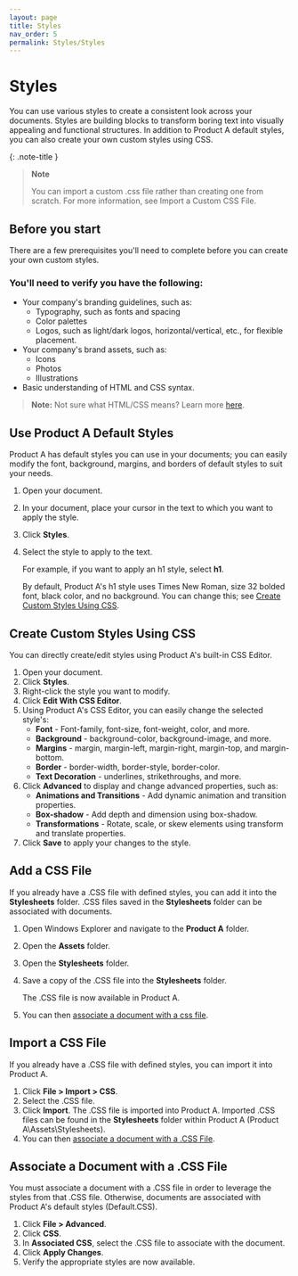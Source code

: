 ```yaml
---
layout: page
title: Styles
nav_order: 5
permalink: Styles/Styles
---
```

# Styles

You can use various styles to create a consistent look across your documents. Styles are building blocks to transform boring text into visually appealing and functional structures. In addition to Product A default styles, you can also create your own custom styles using CSS.

{: .note-title }
>**Note**
>
>You can import a custom .css file rather than creating one from scratch. For more information, see Import a Custom CSS File.
>

## Before you start

There are a few prerequisites you'll need to complete before you can create your own custom styles.

### You'll need to verify you have the following:

* Your company's branding guidelines, such as:
  * Typography, such as fonts and spacing
  * Color palettes
  * Logos, such as light/dark logos, horizontal/vertical, etc., for flexible placement.
* Your company's brand assets, such as:
  * Icons
  * Photos
  * Illustrations
* Basic understanding of HTML and CSS syntax.
 
 > 
> **Note:** Not sure what HTML/CSS means? Learn more [here](https://www.w3schools.com/html/html_css.asp).
> 

## Use Product A Default Styles

Product A has default styles you can use in your documents; you can easily modify the font, background, margins, and borders of default styles to suit your needs.

1. Open your document.
2. In your document, place your cursor in the text to which you want to apply the style.
3. Click **Styles**.
4. Select the style to apply to the text.

    For example, if you want to apply an h1 style, select **h1**.
    
    By default, Product A's h1 style uses Times New Roman, size 32 bolded font, black color, and no background. You can change this; see [Create Custom Styles Using CSS](#create-custom-styles-using-css).

## Create Custom Styles Using CSS

You can directly create/edit styles using Product A's built-in CSS Editor.

1. Open your document.
2. Click **Styles**.
3. Right-click the style you want to modify.
4. Click **Edit With CSS Editor**.
5. Using Product A's CSS Editor, you can easily change the selected style's:
   * **Font** - Font-family, font-size, font-weight, color, and more.
   * **Background** - background-color, background-image, and more.
   * **Margins** - margin, margin-left, margin-right, margin-top, and margin-bottom.
   * **Border** - border-width, border-style, border-color.
   * **Text Decoration** - underlines, strikethroughs, and more.
6. Click **Advanced** to display and change advanced properties, such as:
   * **Animations and Transitions** - Add dynamic animation and transition properties.
   * **Box-shadow** - Add depth and dimension using box-shadow.
   * **Transformations** - Rotate, scale, or skew elements using transform and translate properties.
7. Click **Save** to apply your changes to the style.

## Add a CSS File

If you already have a .CSS file with defined styles, you can add it into the **Stylesheets** folder. .CSS files saved in the **Stylesheets** folder can be associated with documents.

1. Open Windows Explorer and navigate to the **Product A** folder.
2. Open the **Assets** folder.
3. Open the **Stylesheets** folder.
4. Save a copy of the .CSS file into the **Stylesheets** folder.
  
   The .CSS file is now available in Product A.
5. You can then [associate a document with a css file](#associate-a-document-with-a-css-file).

## Import a CSS File

If you already have a .CSS file with defined styles, you can import it into Product A.

1. Click **File > Import > CSS**.
2. Select the .CSS file.
3. Click **Import**.
    The .CSS file is imported into Product A. Imported .CSS files can be found in the **Stylesheets** folder within Product A (Product A\Assets\Stylesheets).
4. You can then [associate a document with a .CSS File](#associate-a-document-with-a-css-file).

## Associate a Document  with a .CSS File
You must associate a document with a .CSS file in order to leverage the styles from that .CSS file. Otherwise, documents are associated with Product A's default styles (Default.CSS).

1. Click **File > Advanced**.
2. Click **CSS**.
3. In **Associated CSS**, select the .CSS file to associate with the document.
4. Click **Apply Changes**.
5. Verify the appropriate styles are now available.